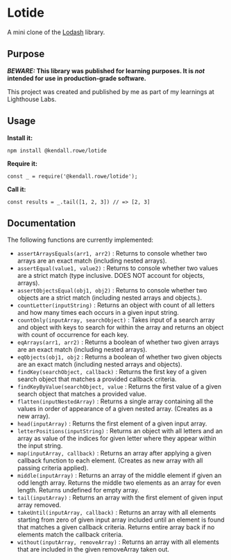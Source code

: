 # Lotide

A mini clone of the [Lodash](https://lodash.com) library.

## Purpose

**_BEWARE:_ This library was published for learning purposes. It is _not_ intended for use in production-grade software.**

This project was created and published by me as part of my learnings at Lighthouse Labs. 

## Usage

**Install it:**

`npm install @kendall.rowe/lotide`

**Require it:**

`const _ = require('@kendall.rowe/lotide');`

**Call it:**

`const results = _.tail([1, 2, 3]) // => [2, 3]`

## Documentation

The following functions are currently implemented:

  * `assertArraysEquals(arr1, arr2)` : Returns to console whether two arrays are an exact match (including nested arrays).
  * `assertEqual(value1, value2)` : Returns to console whether two values are a strict match (type inclusive. DOES NOT account for objects, arrays).
  * `assertObjectsEqual(obj1, obj2)` : Returns to console whether two objects are a strict match (including nested arrays and objects.).
  * `countLetter(inputString)` : Returns an object with count of all letters and how many times each occurs in a given input string.
  * `countOnly(inputArray, searchObject)` : Takes input of a search array and object with keys to search for within the array and returns an object with count of occurrence for each key.
  * `eqArrays(arr1, arr2)` : Returns a boolean of whether two given arrays are an exact match (including nested arrays).
  * `eqObjects(obj1, obj2` : Returns a boolean of whether two given objects are an exact match (including nested arrays and objects).
  * `findKey(searchObject, callback)` : Returns the first key of a given search object that matches a provided callback criteria.
  * `findKeyByValue(searchObject, value` : Returns the first value of a given search object that matches a provided value.
  * `flatten(inputNestedArray)` : Returns a single array containing all the values in order of appearance of a given nested array. (Creates as a new array).
  * `head(inputArray)` : Returns the first element of a given input array.
  * `letterPositions(inputString)` : Returns an object with all letters and an array as value of the indices for given letter where they appear within the input string.
  * `map(inputArray, callback)` : Returns an array after applying a given callback function to each element. (Creates as new array with all passing criteria applied).
  * `middle(inputArray)` : Returns an array of the middle element if given an odd length array. Returns the middle two elements as an array for even length. Returns undefined for empty array.
  * `tail(inputArray)` : Returns an array with the first element of given input array removed.
  * `takeUntil(inputArray, callback)` : Returns an array with all elements starting from zero of given input array included until an element is found that matches a given callback criteria. Returns entire array back if no elements match the callback criteria.
  * `without(inputArray, removeArray)` : Returns an array with all elements that are included in the given removeArray taken out.